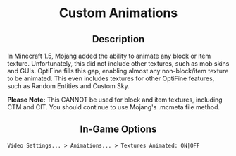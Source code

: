
<div align="center">
    <h1>Custom Animations</h1>
</div>

<div align="center">
    <h2>Description</h2>
</div>

In Minecraft 1.5, Mojang added the ability to animate any block or item texture. 
Unfortunately, this did not include other textures, such as mob skins and GUIs. OptiFine fills this gap, enabling almost any non-block/item texture to be animated. This even includes textures for other OptiFine features, 
such as Random Entities and Custom Sky.

**Please Note:** This CANNOT be used for block and item textures, including CTM and CIT. You should continue to use Mojang's .mcmeta file method.

<div align="center">
    <h2>In-Game Options</h2>
</div>

```
Video Settings... > Animations... > Textures Animated: ON|OFF
```
